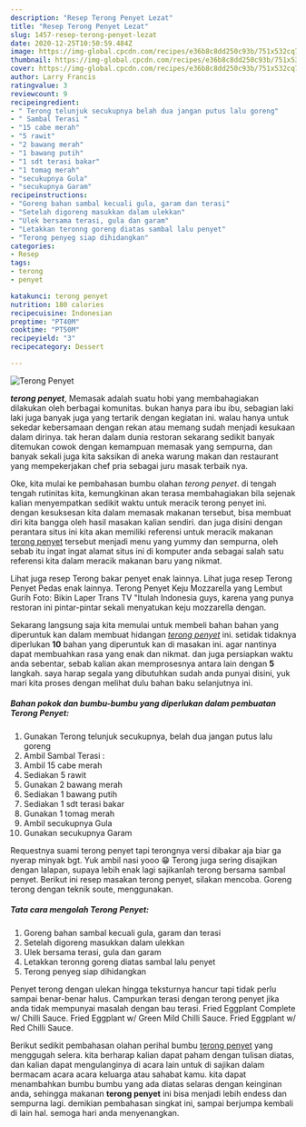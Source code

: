 ```yaml
---
description: "Resep Terong Penyet Lezat"
title: "Resep Terong Penyet Lezat"
slug: 1457-resep-terong-penyet-lezat
date: 2020-12-25T10:50:59.484Z
image: https://img-global.cpcdn.com/recipes/e36b8c8dd250c93b/751x532cq70/terong-penyet-foto-resep-utama.jpg
thumbnail: https://img-global.cpcdn.com/recipes/e36b8c8dd250c93b/751x532cq70/terong-penyet-foto-resep-utama.jpg
cover: https://img-global.cpcdn.com/recipes/e36b8c8dd250c93b/751x532cq70/terong-penyet-foto-resep-utama.jpg
author: Larry Francis
ratingvalue: 3
reviewcount: 9
recipeingredient:
- " Terong telunjuk secukupnya belah dua jangan putus lalu goreng"
- " Sambal Terasi "
- "15 cabe merah"
- "5 rawit"
- "2 bawang merah"
- "1 bawang putih"
- "1 sdt terasi bakar"
- "1 tomag merah"
- "secukupnya Gula"
- "secukupnya Garam"
recipeinstructions:
- "Goreng bahan sambal kecuali gula, garam dan terasi"
- "Setelah digoreng masukkan dalam ulekkan"
- "Ulek bersama terasi, gula dan garam"
- "Letakkan teronng goreng diatas sambal lalu penyet"
- "Terong penyeg siap dihidangkan"
categories:
- Resep
tags:
- terong
- penyet

katakunci: terong penyet 
nutrition: 180 calories
recipecuisine: Indonesian
preptime: "PT40M"
cooktime: "PT50M"
recipeyield: "3"
recipecategory: Dessert

---
```



![Terong Penyet](https://img-global.cpcdn.com/recipes/e36b8c8dd250c93b/751x532cq70/terong-penyet-foto-resep-utama.jpg)

<b><i>terong penyet</i></b>, Memasak adalah suatu hobi yang membahagiakan dilakukan oleh berbagai komunitas. bukan hanya para ibu ibu, sebagian laki laki juga banyak juga yang tertarik dengan kegiatan ini. walau hanya untuk sekedar kebersamaan dengan rekan atau memang sudah menjadi kesukaan dalam dirinya. tak heran dalam dunia restoran sekarang sedikit banyak ditemukan cowok dengan kemampuan memasak yang sempurna, dan banyak sekali juga kita saksikan di aneka warung makan dan restaurant yang mempekerjakan chef pria sebagai juru masak terbaik nya.

Oke, kita mulai ke pembahasan bumbu olahan <i>terong penyet</i>. di tengah tengah rutinitas kita, kemungkinan akan terasa membahagiakan bila sejenak kalian menyempatkan sedikit waktu untuk meracik terong penyet ini. dengan kesuksesan kita dalam memasak makanan tersebut, bisa membuat diri kita bangga oleh hasil masakan kalian sendiri. dan juga disini dengan perantara situs ini kita akan memiliki referensi untuk meracik makanan <u>terong penyet</u> tersebut menjadi menu yang yummy dan sempurna, oleh sebab itu ingat ingat alamat situs ini di komputer anda sebagai salah satu referensi kita dalam meracik makanan baru yang nikmat.

Lihat juga resep Terong bakar penyet enak lainnya. Lihat juga resep Terong Penyet Pedas enak lainnya. Terong Penyet Keju Mozzarella yang Lembut Gurih Foto: Bikin Laper Trans TV &#34;Itulah Indonesia guys, karena yang punya restoran ini pintar-pintar sekali menyatukan keju mozzarella dengan.


Sekarang langsung saja kita memulai untuk membeli bahan bahan yang diperuntuk kan dalam membuat hidangan <u><i>terong penyet</i></u> ini. setidak tidaknya diperlukan <b>10</b> bahan yang diperuntuk kan di masakan ini. agar nantinya dapat membuahkan rasa yang enak dan nikmat. dan juga persiapkan waktu anda sebentar, sebab kalian akan memprosesnya antara lain dengan <b>5</b> langkah. saya harap segala yang dibutuhkan sudah anda punyai disini, yuk mari kita proses dengan melihat dulu bahan baku selanjutnya ini.

<!--inarticleads1-->

##### Bahan pokok dan bumbu-bumbu yang diperlukan dalam pembuatan Terong Penyet:

1. Gunakan  Terong telunjuk secukupnya, belah dua jangan putus lalu goreng
1. Ambil  Sambal Terasi :
1. Ambil 15 cabe merah
1. Sediakan 5 rawit
1. Gunakan 2 bawang merah
1. Sediakan 1 bawang putih
1. Sediakan 1 sdt terasi bakar
1. Gunakan 1 tomag merah
1. Ambil secukupnya Gula
1. Gunakan secukupnya Garam


Requestnya suami terong penyet tapi terongnya versi dibakar aja biar ga nyerap minyak bgt. Yuk ambil nasi yooo 😁 Terong juga sering disajikan dengan lalapan, supaya lebih enak lagi sajikanlah terong bersama sambal penyet. Berikut ini resep masakan terong penyet, silakan mencoba. Goreng terong dengan teknik soute, menggunakan. 

<!--inarticleads2-->

##### Tata cara mengolah Terong Penyet:

1. Goreng bahan sambal kecuali gula, garam dan terasi
1. Setelah digoreng masukkan dalam ulekkan
1. Ulek bersama terasi, gula dan garam
1. Letakkan teronng goreng diatas sambal lalu penyet
1. Terong penyeg siap dihidangkan


Penyet terong dengan ulekan hingga teksturnya hancur tapi tidak perlu sampai benar-benar halus. Campurkan terasi dengan terong penyet jika anda tidak mempunyai masalah dengan bau terasi. Fried Eggplant Complete w/ Chilli Sauce. Fried Eggplant w/ Green Mild Chilli Sauce. Fried Eggplant w/ Red Chilli Sauce. 

Berikut sedikit pembahasan olahan perihal bumbu <u>terong penyet</u> yang menggugah selera. kita berharap kalian dapat paham dengan tulisan diatas, dan kalian dapat mengulanginya di acara lain untuk di sajikan dalam bermacam acara acara keluarga atau sahabat kamu. kita dapat menambahkan bumbu bumbu yang ada diatas selaras dengan keinginan anda, sehingga makanan <b>terong penyet</b> ini bisa menjadi lebih endess dan sempurna lagi. demikian pembahasan singkat ini, sampai berjumpa kembali di lain hal. semoga hari anda menyenangkan.
